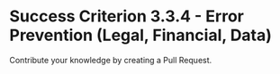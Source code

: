 # Success Criterion 3.3.4 - Error Prevention (Legal, Financial, Data)

Contribute your knowledge by creating a Pull Request.
